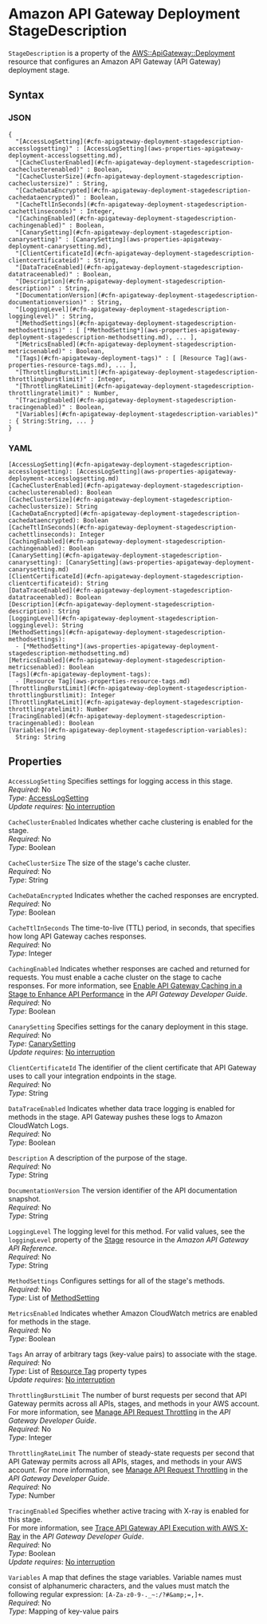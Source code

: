 # Amazon API Gateway Deployment StageDescription<a name="aws-properties-apigateway-deployment-stagedescription"></a>

`StageDescription` is a property of the [AWS::ApiGateway::Deployment](aws-resource-apigateway-deployment.md) resource that configures an Amazon API Gateway \(API Gateway\) deployment stage\.

## Syntax<a name="w2922ab1c21c10c19c33c23b5"></a>

### JSON<a name="aws-properties-apigateway-deployment-stagedescription-syntax.json"></a>

```
{
  "[AccessLogSetting](#cfn-apigateway-deployment-stagedescription-accesslogsetting)" : [AccessLogSetting](aws-properties-apigateway-deployment-accesslogsetting.md),
  "[CacheClusterEnabled](#cfn-apigateway-deployment-stagedescription-cacheclusterenabled)" : Boolean,
  "[CacheClusterSize](#cfn-apigateway-deployment-stagedescription-cacheclustersize)" : String,
  "[CacheDataEncrypted](#cfn-apigateway-deployment-stagedescription-cachedataencrypted)" : Boolean,
  "[CacheTtlInSeconds](#cfn-apigateway-deployment-stagedescription-cachettlinseconds)" : Integer,
  "[CachingEnabled](#cfn-apigateway-deployment-stagedescription-cachingenabled)" : Boolean,
  "[CanarySetting](#cfn-apigateway-deployment-stagedescription-canarysetting)" : [CanarySetting](aws-properties-apigateway-deployment-canarysetting.md),
  "[ClientCertificateId](#cfn-apigateway-deployment-stagedescription-clientcertificateid)" : String,
  "[DataTraceEnabled](#cfn-apigateway-deployment-stagedescription-datatraceenabled)" : Boolean,
  "[Description](#cfn-apigateway-deployment-stagedescription-description)" : String,
  "[DocumentationVersion](#cfn-apigateway-deployment-stagedescription-documentationversion)" : String,
  "[LoggingLevel](#cfn-apigateway-deployment-stagedescription-logginglevel)" : String,
  "[MethodSettings](#cfn-apigateway-deployment-stagedescription-methodsettings)" : [ [*MethodSetting*](aws-properties-apigateway-deployment-stagedescription-methodsetting.md), ... ],
  "[MetricsEnabled](#cfn-apigateway-deployment-stagedescription-metricsenabled)" : Boolean,
  "[Tags](#cfn-apigateway-deployment-tags)" : [ [Resource Tag](aws-properties-resource-tags.md), ... ],
  "[ThrottlingBurstLimit](#cfn-apigateway-deployment-stagedescription-throttlingburstlimit)" : Integer,
  "[ThrottlingRateLimit](#cfn-apigateway-deployment-stagedescription-throttlingratelimit)" : Number,
  "[TracingEnabled](#cfn-apigateway-deployment-stagedescription-tracingenabled)" : Boolean,
  "[Variables](#cfn-apigateway-deployment-stagedescription-variables)" : { String:String, ... }
}
```

### YAML<a name="aws-properties-apigateway-deployment-stagedescription-syntax.yaml"></a>

```
[AccessLogSetting](#cfn-apigateway-deployment-stagedescription-accesslogsetting): [AccessLogSetting](aws-properties-apigateway-deployment-accesslogsetting.md)
[CacheClusterEnabled](#cfn-apigateway-deployment-stagedescription-cacheclusterenabled): Boolean
[CacheClusterSize](#cfn-apigateway-deployment-stagedescription-cacheclustersize): String
[CacheDataEncrypted](#cfn-apigateway-deployment-stagedescription-cachedataencrypted): Boolean
[CacheTtlInSeconds](#cfn-apigateway-deployment-stagedescription-cachettlinseconds): Integer
[CachingEnabled](#cfn-apigateway-deployment-stagedescription-cachingenabled): Boolean
[CanarySetting](#cfn-apigateway-deployment-stagedescription-canarysetting): [CanarySetting](aws-properties-apigateway-deployment-canarysetting.md)
[ClientCertificateId](#cfn-apigateway-deployment-stagedescription-clientcertificateid): String
[DataTraceEnabled](#cfn-apigateway-deployment-stagedescription-datatraceenabled): Boolean
[Description](#cfn-apigateway-deployment-stagedescription-description): String
[LoggingLevel](#cfn-apigateway-deployment-stagedescription-logginglevel): String
[MethodSettings](#cfn-apigateway-deployment-stagedescription-methodsettings):
  - [*MethodSetting*](aws-properties-apigateway-deployment-stagedescription-methodsetting.md)
[MetricsEnabled](#cfn-apigateway-deployment-stagedescription-metricsenabled): Boolean
[Tags](#cfn-apigateway-deployment-tags): 
  - [Resource Tag](aws-properties-resource-tags.md)
[ThrottlingBurstLimit](#cfn-apigateway-deployment-stagedescription-throttlingburstlimit): Integer
[ThrottlingRateLimit](#cfn-apigateway-deployment-stagedescription-throttlingratelimit): Number
[TracingEnabled](#cfn-apigateway-deployment-stagedescription-tracingenabled): Boolean
[Variables](#cfn-apigateway-deployment-stagedescription-variables):
  String: String
```

## Properties<a name="w2922ab1c21c10c19c33c23b7"></a>

`AccessLogSetting`  <a name="cfn-apigateway-deployment-stagedescription-accesslogsetting"></a>
Specifies settings for logging access in this stage\.  
*Required*: No  
*Type*: [AccessLogSetting](aws-properties-apigateway-deployment-accesslogsetting.md)  
*Update requires*: [No interruption](using-cfn-updating-stacks-update-behaviors.md#update-no-interrupt)

`CacheClusterEnabled`  <a name="cfn-apigateway-deployment-stagedescription-cacheclusterenabled"></a>
Indicates whether cache clustering is enabled for the stage\.  
*Required*: No  
*Type*: Boolean

`CacheClusterSize`  <a name="cfn-apigateway-deployment-stagedescription-cacheclustersize"></a>
The size of the stage's cache cluster\.  
*Required*: No  
*Type*: String

`CacheDataEncrypted`  <a name="cfn-apigateway-deployment-stagedescription-cachedataencrypted"></a>
Indicates whether the cached responses are encrypted\.  
*Required*: No  
*Type*: Boolean

`CacheTtlInSeconds`  <a name="cfn-apigateway-deployment-stagedescription-cachettlinseconds"></a>
The time\-to\-live \(TTL\) period, in seconds, that specifies how long API Gateway caches responses\.  
*Required*: No  
*Type*: Integer

`CachingEnabled`  <a name="cfn-apigateway-deployment-stagedescription-cachingenabled"></a>
Indicates whether responses are cached and returned for requests\. You must enable a cache cluster on the stage to cache responses\. For more information, see [Enable API Gateway Caching in a Stage to Enhance API Performance](https://docs.aws.amazon.com/apigateway/latest/developerguide/api-gateway-caching.html) in the *API Gateway Developer Guide*\.  
*Required*: No  
*Type*: Boolean

`CanarySetting`  <a name="cfn-apigateway-deployment-stagedescription-canarysetting"></a>
Specifies settings for the canary deployment in this stage\.  
*Required*: No  
*Type*: [CanarySetting](aws-properties-apigateway-deployment-canarysetting.md)  
*Update requires*: [No interruption](using-cfn-updating-stacks-update-behaviors.md#update-no-interrupt)

`ClientCertificateId`  <a name="cfn-apigateway-deployment-stagedescription-clientcertificateid"></a>
The identifier of the client certificate that API Gateway uses to call your integration endpoints in the stage\.  
*Required*: No  
*Type*: String

`DataTraceEnabled`  <a name="cfn-apigateway-deployment-stagedescription-datatraceenabled"></a>
Indicates whether data trace logging is enabled for methods in the stage\. API Gateway pushes these logs to Amazon CloudWatch Logs\.  
*Required*: No  
*Type*: Boolean

`Description`  <a name="cfn-apigateway-deployment-stagedescription-description"></a>
A description of the purpose of the stage\.  
*Required*: No  
*Type*: String

`DocumentationVersion`  <a name="cfn-apigateway-deployment-stagedescription-documentationversion"></a>
The version identifier of the API documentation snapshot\.  
*Required*: No  
*Type*: String

`LoggingLevel`  <a name="cfn-apigateway-deployment-stagedescription-logginglevel"></a>
The logging level for this method\. For valid values, see the `loggingLevel` property of the [Stage](https://docs.aws.amazon.com/apigateway/api-reference/resource/stage/#loggingLevel) resource in the *Amazon API Gateway API Reference*\.  
*Required*: No  
*Type*: String

`MethodSettings`  <a name="cfn-apigateway-deployment-stagedescription-methodsettings"></a>
Configures settings for all of the stage's methods\.  
*Required*: No  
*Type*: List of [MethodSetting](aws-properties-apigateway-deployment-stagedescription-methodsetting.md)

`MetricsEnabled`  <a name="cfn-apigateway-deployment-stagedescription-metricsenabled"></a>
Indicates whether Amazon CloudWatch metrics are enabled for methods in the stage\.  
*Required*: No  
*Type*: Boolean

`Tags`  <a name="cfn-apigateway-deployment-tags"></a>
An array of arbitrary tags \(key\-value pairs\) to associate with the stage\.  
*Required*: No  
*Type*: List of [Resource Tag](aws-properties-resource-tags.md) property types  
*Update requires*: [No interruption](using-cfn-updating-stacks-update-behaviors.md#update-no-interrupt)

`ThrottlingBurstLimit`  <a name="cfn-apigateway-deployment-stagedescription-throttlingburstlimit"></a>
The number of burst requests per second that API Gateway permits across all APIs, stages, and methods in your AWS account\. For more information, see [Manage API Request Throttling](https://docs.aws.amazon.com/apigateway/latest/developerguide/api-gateway-request-throttling.html) in the *API Gateway Developer Guide*\.  
*Required*: No  
*Type*: Integer

`ThrottlingRateLimit`  <a name="cfn-apigateway-deployment-stagedescription-throttlingratelimit"></a>
The number of steady\-state requests per second that API Gateway permits across all APIs, stages, and methods in your AWS account\. For more information, see [Manage API Request Throttling](https://docs.aws.amazon.com/apigateway/latest/developerguide/api-gateway-request-throttling.html) in the *API Gateway Developer Guide*\.  
*Required*: No  
*Type*: Number

`TracingEnabled`  <a name="cfn-apigateway-deployment-stagedescription-tracingenabled"></a>
Specifies whether active tracing with X\-ray is enabled for this stage\.  
For more information, see [Trace API Gateway API Execution with AWS X\-Ray](https://docs.aws.amazon.com/apigateway/latest/developerguide/apigateway-xray.html) in the *API Gateway Developer Guide*\.  
*Required*: No  
*Type*: Boolean  
*Update requires*: [No interruption](using-cfn-updating-stacks-update-behaviors.md#update-no-interrupt)

`Variables`  <a name="cfn-apigateway-deployment-stagedescription-variables"></a>
A map that defines the stage variables\. Variable names must consist of alphanumeric characters, and the values must match the following regular expression: `[A-Za-z0-9-._~:/?#&amp;=,]+`\.  
*Required*: No  
*Type*: Mapping of key\-value pairs
